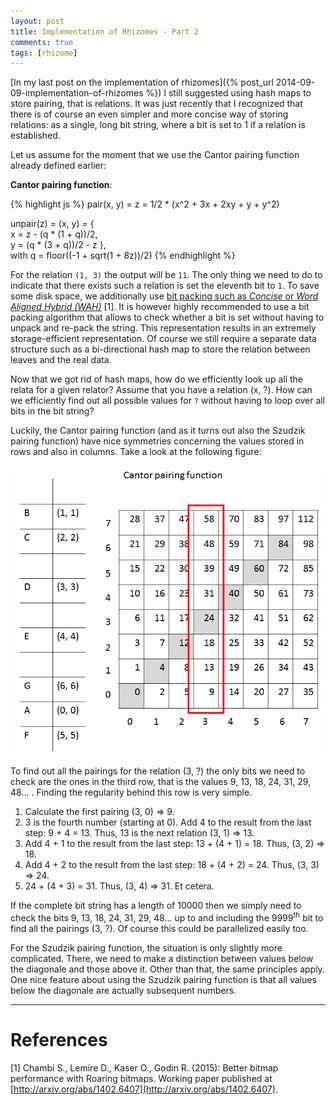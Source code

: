 ```yaml
---
layout: post
title: Implementation of Rhizomes - Part 2
comments: true
tags: [rhizome]
---
```

[In my last post on the implementation of rhizomes]({% post_url 2014-09-09-implementation-of-rhizomes %}) I still suggested using hash maps to store pairing, that is relations. It was just recently that I recognized that there is of course an even simpler and more concise way of storing relations: as a single, long bit string, where a bit is set to 1 if a relation is established.<span class="more"></span>

Let us assume for the moment that we use the Cantor pairing function already defined earlier:

__Cantor pairing function__:

{% highlight js %}
pair(x, y) = z = 1/2 * (x^2 + 3x + 2xy + y + y^2)

unpair(z) = (x, y) = {  
    x = z - (q * (1 + q))/2,  
    y = (q * (3 + q))/2 - z },  
    with q = floor((-1 + sqrt(1 + 8z))/2)
{% endhighlight %}

For the relation <code>(1, 3)</code> the output will be <code>11</code>. The only thing we need to do to indicate that there exists such a relation is set the eleventh bit to <code>1</code>. To save some disk space, we additionally use [bit packing such as _Concise_ or _Word Aligned Hybrid (WAH)_](http://arxiv.org/pdf/1402.6407.pdf) [1]. It is however highly recommended to use a bit packing algorithm that allows to check whether a bit is set without having to unpack and re-pack the string.
This representation results in an extremely storage-efficient representation. Of course we still require a separate data structure such as a bi-directional hash map to store the relation between leaves and the real data.

Now that we got rid of hash maps, how do we efficiently look up all the relata for a given relator? Assume that you have a relation (x, ?). How can we efficiently find out all possible values for <code>?</code> without having to loop over all bits in the bit string?

Luckily, the Cantor pairing function (and as it turns out also the Szudzik pairing function) have nice symmetries concerning the values stored in rows and also in columns. Take a look at the following figure:

![Cantor pairing function example](/public/img/2015-08-18-cantor-pairing-func.png "Cantor pairing function example")

To find out all the pairings for the relation (3, ?) the only bits we need to check are the ones in the third row, that is the values 9, 13, 18, 24, 31, 29, 48... . Finding the regularity behind this row is very simple.

1. Calculate the first pairing (3, 0) => 9.
2. 3 is the fourth number (starting at 0). Add 4 to the result from the last step: 9 + 4 = 13. Thus, 13 is the next relation (3, 1) => 13.
3. Add 4 + 1 to the result from the last step: 13 + (4 + 1) = 18. Thus, (3, 2) => 18.
4. Add 4 + 2 to the result from the last step: 18 + (4 + 2) = 24. Thus, (3, 3) => 24.
5. 24 + (4 + 3) = 31. Thus, (3, 4) => 31.
Et cetera.

If the complete bit string has a length of 10000 then we simply need to check the bits 9, 13, 18, 24, 31, 29, 48... up to and including the 9999<sup>th</sup> bit to find all the pairings (3, ?). Of course this could be parallelized easily too.

For the Szudzik pairing function, the situation is only slightly more complicated. There, we need to make a distinction between values below the diagonale and those above it. Other than that, the same principles apply. One nice feature about using the Szudzik pairing function is that all values below the diagonale are actually subsequent numbers.

----

# References

[1] Chambi S., Lemire D., Kaser O., Godin R. (2015): Better bitmap performance with Roaring bitmaps. Working paper published at [http://arxiv.org/abs/1402.6407](http://arxiv.org/abs/1402.6407).
